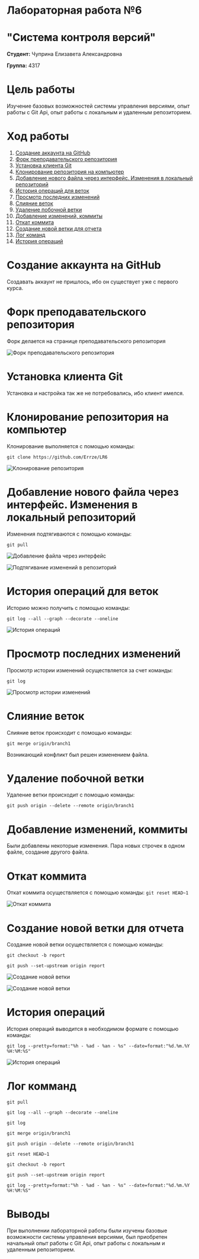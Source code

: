# Лабораторная работа №6 
# "Система контроля версий"

**Студент:** Чуприна Елизавета Александровна

**Группа:** 4317


# Цель работы 
Изучение базовых возможностей системы
управления версиями, опыт работы с Git Api, опыт работы с локальным и
удаленным репозиторием. 

# Ход работы
1. [Создание аккаунта на GitHub](README.md#Создание-аккаунта-на-GitHub)
2. [Форк преподавательского репозитория](README.md#Форк-преподавательского-репозитория)
3. [Установка клиента Git](README.md#Установка-клиента-Git)
4. [Клонирование репозитория на компьютер](README.md#Клонирование-репозитория-на-компьютер)
5. [Добавление нового файла через интерфейс. Изменения в локальный репозиторий](README.md#Добавление-нового-файла-через-интерфейс.-Изменения-локальный-репозиторий)
6. [История операций для веток](README.md#История-операций-для-веток)
7. [Просмотр последних изменений](README.md#Просмотр-последних-изменений)
8. [Слияние веток](README.md#Слияние-веток)
9. [Удаление побочной ветки](README.md#Удаление-побочной-ветки)
10. [Добавление изменений, коммиты](README.md#Добавление-изменений,-коммиты)
11. [Откат коммита](README.md#Откат-коммита)
12. [Создание новой ветки для отчета](README.md#Создание-новой-ветки-для-отчета)
13. [Лог команд](README.md#Лог-команд)
14. [История операций](README.md#История-операций)


# Создание аккаунта на GitHub
Создавать аккаунт не пришлось, ибо он существует уже с первого курса.

# Форк преподавательского репозитория
Форк делается на странице преподавательского репозитория

![Форк преподавательского репозитория](screenshots/1.png)

# Установка клиента Git
Установка и настройка так же не потребовались, ибо клиент имелся.

# Клонирование репозитория на компьютер
Клонирование выполняется с помощью команды:

`git clone https://github.com/Errze/LR6`

![Клонирование репозитория](screenshots/2.png)

# Добавление нового файла через интерфейс. Изменения в локальный репозиторий
Изменения подтягиваются с помощью команды:

`git pull`

![Добавление файла через интерфейс](screenshots/3.png)

![Подтягивание изменений в репозиторий](screenshots/4.png)

# История операций для веток
Историю можно получить с помощью команды:

`git log --all --graph --decorate --oneline`

![История операций](screenshots/5.png)

# Просмотр последних изменений
Просмотр истории изменений осуществляется за счет команды:

`git log`

![Просмотр истории изменений](screenshots/6.png)

# Слияние веток
Слияние веток происходит с помощью команды:

`git merge origin/branch1`

Возникающий конфликт был решен изменением файла.

# Удаление побочной ветки
Удаление ветки происходит с помощью команды:

`git push origin --delete --remote origin/branch1`

# Добавление изменений, коммиты
Были добавлены некоторые изменения. Пара новых строчек в одном файле, создание другого файла.

# Откат коммита
Откат коммита осуществляется с помощью команды:
`git reset HEAD~1`

![Откат коммита](screenshots/7.png)

# Создание новой ветки для отчета
Создание новой ветки осуществляется с помощью команды:

`git checkout -b report`

`git push --set-upstream origin report`

![Создание новой ветки](screenshots/8.png)

![Создание новой ветки](screenshots/9.png)

# История операций
История операций выводится в необходимом формате с помощью команды:

`git log --pretty=format:"%h - %ad - %an - %s" --date=format:"%d.%m.%Y %H:%M:%S"`

![История операций](screenshots/10.png)

# Лог комманд

`git pull`

`git log --all --graph --decorate --oneline`

`git log`

`git merge origin/branch1`

`git push origin --delete --remote origin/branch1`

`git reset HEAD~1`

`git checkout -b report`

`git push --set-upstream origin report`

`git log --pretty=format:"%h - %ad - %an - %s" --date=format:"%d.%m.%Y %H:%M:%S"`


# Выводы
При выполнении лабораторной работы были изучены базовые возможности системы
управления версиями, был приобретен начальный опыт работы с Git Api, опыт работы с локальным и
удаленным репозиторием. 
